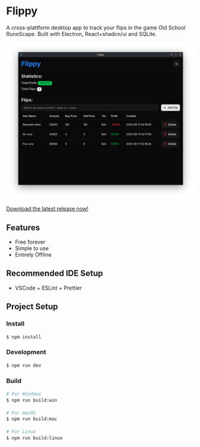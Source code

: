 # Flippy

A cross-plattform desktop app to track your flips in the game Old School RuneScape. Built with Electron, React+shadcn/ui and SQLite.

![A screenshot showcasing the user interface](resources/image.png)

[Download the latest release now!](https://github.com/enginkarakurt/flippy/releases/latest)

## Features

- Free forever
- Simple to use
- Entirely Offline

## Recommended IDE Setup

- VSCode + ESLint + Prettier

## Project Setup

### Install

```bash
$ npm install
```

### Development

```bash
$ npm run dev
```

### Build

```bash
# For Windows
$ npm run build:win

# For macOS
$ npm run build:mac

# For Linux
$ npm run build:linux
```
